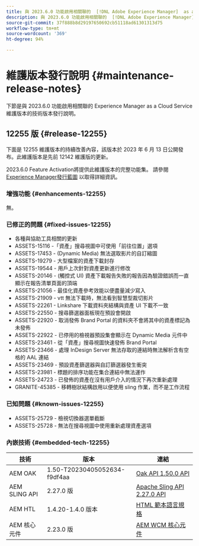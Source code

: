 ```yaml
---
title: 與 2023.6.0 功能啟用相關聯的  [!DNL Adobe Experience Manager]  as a Cloud Service 維護版本發行說明。
description: 與 2023.6.0 功能啟用相關聯的  [!DNL Adobe Experience Manager]  as a Cloud Service 維護版本發行說明。
source-git-commit: 37f888b8d29197650692cb51118ad61301313d75
workflow-type: tm+mt
source-wordcount: '369'
ht-degree: 94%

---
```


# 維護版本發行說明 {#maintenance-release-notes}

下節是與 2023.6.0 功能啟用相關聯的 Experience Manager as a Cloud Service 維護版本的技術版本發行說明。

## 12255 版 {#release-12255}

下面是 12255 維護版本的持續改善內容，該版本於 2023 年 6 月 13 日公開發布。此維護版本是先前 12142 維護版的更新。

2023.6.0 Feature Activation將提供此維護版本的完整功能集。 請參閱 [Experience Manager發行藍圖](https://experienceleague.adobe.com/docs/experience-manager-release-information/aem-release-updates/update-releases-roadmap.html) 以取得詳細資訊。

### 增強功能 {#enhancements-12255}

無。

### 已修正的問題 {#fixed-issues-12255}

- 各種與協助工具相關的更新
- ASSETS-15116 -「資產」搜尋視圖中可使用「前往位置」選項
- ASSETS-17453 - (Dynamic Media) 無法選取影片的自訂縮圖
- ASSETS-19279 - 大型檔案的資產下載封存
- ASSETS-19544 - 用戶上次針對資產更新進行修改
- ASSETS-20146 - (觸控式 UI) 資產下載報告失敗的報告因為驗證錯誤而一直顯示在報告清單頁面的頂端
- ASSETS-21056 - 最佳化資產參考效能以便盡量減少寫入
- ASSETS-21909 - vtt 無法下載時，無法看到智慧型裁切影片
- ASSETS-22261 - Linkshare 下載資料夾結構與資產 UI 下載不一致
- ASSETS-22550 - 搜尋篩選器面板現在預設會開啟
- ASSETS-22920 - 取消發佈 Brand Portal 的資料夾不會將其中的資產標記為未發佈
- ASSETS-22922 - 已停用的檢視器預設集會顯示在 Dynamic Media 元件中
- ASSETS-23461 - 從「資產」搜尋視圖快速發佈 Brand Portal
- ASSETS-23466 - 處理 InDesign Server 無法存取的連結時無法解析含有空格的 AAL 連結
- ASSETS-23469 - 預設資產篩選器與自訂篩選器發生衝突
- ASSETS-23981 - 標題的排序功能在集合連結中無法運作
- ASSETS-24723 - 已發佈的資產在沒有用戶介入的情況下再次重新處理
- GRANITE-45385 - 移轉樹狀結構啟用以便使用 sling 作業，而不是工作流程

### 已知問題 {#known-issues-12255}

- ASSETS-25729 - 檢視切換器選單截斷
- ASSETS-25728 - 無法在搜尋視圖中使用重新處理資產選項

### 內嵌技術 {#embedded-tech-12255}

| 技術 | 版本 | 連結 |
|---|---|---|
| AEM OAK | 1.50-T20230405052634-f9df4aa | [Oak API 1.50.0 API](https://www.javadoc.io/doc/org.apache.jackrabbit/oak-api/1.50.0/index.html) |
| AEM SLING API | 2.27.0 版 | [Apache Sling API 2.27.0 API](https://www.javadoc.io/doc/org.apache.sling/org.apache.sling.api/latest/index.html) |
| AEM HTL | 1.4.20-1.4.0 版本 | [HTML 範本語言規格](https://github.com/adobe/htl-spec) |
| AEM 核心元件 | 2.23.0 版 | [AEM WCM 核心元件](https://github.com/adobe/aem-core-wcm-components) |
